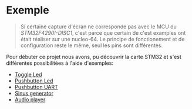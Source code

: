 # Exemple

> Si certaine capture d'écran ne corresponde pas avec le MCU du _STM32F4290I-DISC1_, c'est parce que certain de c'est examples ont était réaliser sur une nucleo-64. Le principe de fonctionement et de configuration reste le même, seul les pins sont différentes.

Pour débuter ce projet nous avons, pu découvrir la carte STM32 et s'est différentes possibilitées à l'aide d'exemples:

- [Toggle Led](./toggle_led/toggle_led.md)
- [Pushbutton Led](./pushbutton_led/pushbutton_led.md)
- [Pushbutton UART](./pushbutton_uart/pushbutton_uart.md)
- [Sinus generator](./wave_gen_sinus/wave_gen_sinus.md)
- [Audio player](./audio_player/audio_player.md)